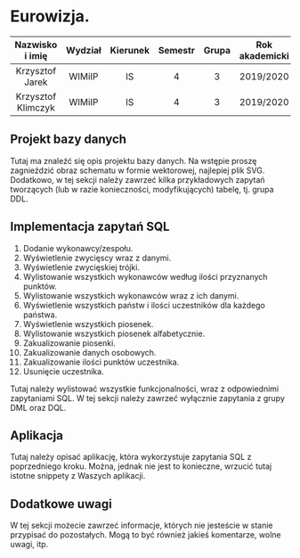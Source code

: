 # Eurowizja.

| Nazwisko i imię | Wydział | Kierunek | Semestr | Grupa | Rok akademicki |
| :-------------: | :-----: | :------: | :-----: | :---: | :------------: |
| Krzysztof Jarek         | WIMiIP  | IS       |   4     | 3     | 2019/2020      |
| Krzysztof Klimczyk        | WIMiIP  | IS       |   4     | 3     | 2019/2020      |

## Projekt bazy danych
Tutaj ma znaleźć się opis projektu bazy danych. Na wstępie proszę zagnieździć obraz schematu w formie wektorowej, najlepiej plik SVG. Dodatkowo, w tej sekcji należy zawrzeć kilka przykładowych zapytań tworzących (lub w razie konieczności, modyfikujących) tabelę, tj. grupa DDL.

## Implementacja zapytań SQL
1. Dodanie wykonawcy/zespołu.
2. Wyświetlenie zwycięscy wraz z danymi.
3. Wyświetlenie zwycięskiej trójki.
4. Wylistowanie wszystkich wykonawców według ilości przyznanych punktów.
5. Wylistowanie wszystkich wykonawców wraz z ich danymi.
6. Wyświetlenie wszystkich państw i ilości uczestników dla każdego państwa.
7. Wyświetlenie wszystkich piosenek.
8. Wylistowanie wszystkich piosenek alfabetycznie.
9. Zakualizowanie piosenki.
10. Zakualizowanie danych osobowych.
11. Zakualizowanie ilości punktów uczestnika.
12. Usunięcie uczestnika.

Tutaj należy wylistować wszystkie funkcjonalności, wraz z odpowiednimi zapytaniami SQL. W tej sekcji należy zawrzeć wyłącznie zapytania z grupy DML oraz DQL.

## Aplikacja
Tutaj należy opisać aplikację, która wykorzystuje zapytania SQL z poprzedniego kroku. Można, jednak nie jest to konieczne, wrzucić tutaj istotne snippety z Waszych aplikacji.

## Dodatkowe uwagi
W tej sekcji możecie zawrzeć informacje, których nie jesteście w stanie przypisać do pozostałych. Mogą to być również jakieś komentarze, wolne uwagi, itp.
